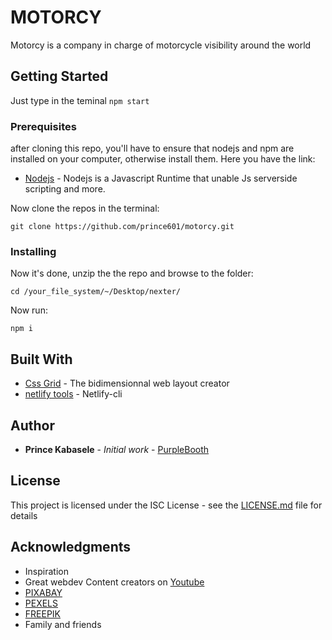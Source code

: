 # MOTORCY

Motorcy is a company in charge of motorcycle visibility around the world

## Getting Started

Just type in the teminal `npm start`

### Prerequisites

after cloning this repo, you'll have to ensure that nodejs and npm are installed on your computer,
otherwise install them.
Here you have the link:

- [Nodejs](https://www.nodejs.org) - Nodejs is a Javascript Runtime that unable Js serverside scripting and more.

Now clone the repos in the terminal:

```
git clone https://github.com/prince601/motorcy.git
```

### Installing

Now it's done, unzip the the repo and browse to the folder:

```
cd /your_file_system/~/Desktop/nexter/
```

Now run:

```
npm i
```

## Built With

- [Css Grid](https://developper.mozilla.org/fr/docs/web/CSS/grid) - The bidimensionnal web layout creator
- [netlify tools](https://community.netlify.com) - Netlify-cli

## Author

- **Prince Kabasele** - _Initial work_ - [PurpleBooth](https://github.com/prince601)

## License

This project is licensed under the ISC License - see the [LICENSE.md](LICENSE.md) file for details

## Acknowledgments

- Inspiration
- Great webdev Content creators on [Youtube](https://www.youtube.com/user/TechGuyWeb)
- [PIXABAY](https://pixabay.com)
- [PEXELS](https://pexels.com)
- [FREEPIK](https://freepik.com)
- Family and friends
